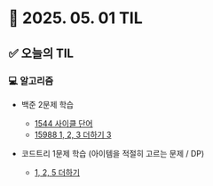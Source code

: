 # 📅 2025. 05. 01 TIL

## ✅ 오늘의 TIL

### 💻 알고리즘

- 백준 2문제 학습  
  - [1544 사이클 단어](https://www.acmicpc.net/problem/1544)  
  - [15988 1, 2, 3 더하기 3](https://www.acmicpc.net/problem/15988)

- 코드트리 1문제 학습 (아이템을 적절히 고르는 문제 / DP)  
  - [1, 2, 5 더하기](https://www.codetree.ai/ko/trails/complete/curated-cards/challenge-1-2-5-plus)
